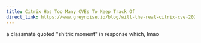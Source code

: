 ```yaml
---
title: Citrix Has Too Many CVEs To Keep Track Of
direct_link: https://www.greynoise.io/blog/will-the-real-citrix-cve-2023-3519-please-stand-up
---
```


a classmate quoted "shitrix moment" in response which, lmao
